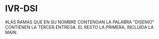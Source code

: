 # IVR-DSI
#LAS RAMAS QUE EN SU NOMBRE CONTENGAN LA PALABRA "DISENIO" CONTIENEN LA TERCER ENTREGA. EL RESTO LA PRIMERA, INCLUIDA LA MAIN.


